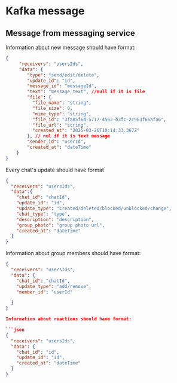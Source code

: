 # Kafka message

## Message from messaging service
Information about new message should have format:
```json
{
     "receivers": "usersIds",
     "data": {
        "type": "send/edit/delete",
        "update_id": "id",
        "message_id": "messageId",
        "text": "message_text", //null if it is file
        "file": {
          "file_name": "string",
          "file_size": 0,
          "mime_type": "string",
          "file_id": "3fa85f64-5717-4562-b3fc-2c963f66afa6",
          "file_url": "string",
          "created_at": "2025-03-26T10:14:33.367Z"
        }, // nul if it is text message
        "sender_id": "userId",
        "created_at": "dateTime"
    }   
}
```

Every chat's update should have format

```json
{
  "receivers": "usersIds",
  "data":{
    "chat_id": "chatId",
    "update_id": "id",
    "update_type": "created/deleted/blocked/unblocked/change",
    "chat_type": "type",
    "description": "description",
    "group_photo": "group photo url",
    "created_at": "dateTime"
  }
}
```

Information about group members should have format:

```json
{
  "receivers": "usersIds",
  "data": {
    "chat_id": "chatId",
    "update_type": "add/remove",
    "member_id": "userId"

  }
}

Information about reactions should have format:

```json
{
  "receivers": "usersIds",
  "data": {
    "chat_id": "id",
    "update_id": "id",
    "created_at": "dateTime"
  }
}




